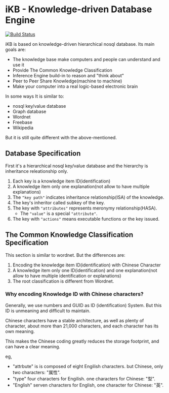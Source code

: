 # iKB - Knowledge-driven Database Engine

[![Build Status](https://secure.travis-ci.org/snowyu/ikb.png?branch=master)](http://travis-ci.org/snowyu/ikb)

iΚB is based on knowledge-driven hierarchical nosql database. Its main goals are:

* The knowledge base make computers and people can understand and use it
* Provide The Common Knowledge Classification
* Inference Engine build-in to reason and "think about"
* Peer to Peer Share Knowledge(machine to machine)
* Make your computer into a real logic-based electronic brain


In some ways It is similar to:

* nosql key/value database
* Graph database
* Wordnet
* Freebase
* Wikipedia


But it is still quite different with the above-mentioned.


## Database Specification

First it's a hierarchical nosql key/value database and the hierarchy is inheritance releationship only.

1. Each key is a knowledge item ID(identification)
1. A knowledge item only one explanation(not allow to have multiple explanations)
1. The `"key path"` indicates inheritance relationship(ISA) of the knowledge.
1. The key's inheritor called subkey of the key.
1. The key with `"attributes"` represents meronymy relationship(HASA).
   * The `"value"` is a special `"attribute"`.
1. The key with `"actions"` means executable functions or the key issued.


## The Common Knowledge Classification Specification

This section is similar to wordnet. But the differences are:

1. Encoding the knowledge item ID(identification) with Chinese Character
1. A knowledge item only one ID(identification) and one explanation(not allow to have multiple identification or explanations)
1. The root classification is different from Wordnet.

### Why encoding Knowledge ID with Chinese characters?

Generally, we use numbers and GUID as ID (identification) System.
But this ID is unmeaning and difficult to maintain.

Chinese characters have a stable architecture, as well as plenty of character,
about more than 21,000 characters, and each character has its own meaning.

This makes the Chinese coding greatly reduces the storage footprint, and can have a clear meaning.

eg, 

* "attrbute" is is composed of eight Engilish characters. but Chinese, only two characters: "属性".
* "type" four characters for Engilish. one characters for Chinese: "型".
* "English" serven characters for English, one character for Chinese: "英".


